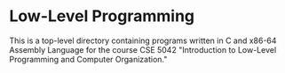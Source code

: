 # Low-Level Programming

This is a top-level directory containing programs written in C and x86-64
Assembly Language for the course CSE 5042 "Introduction to Low-Level
Programming and Computer Organization."
